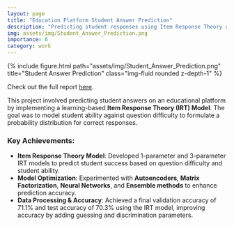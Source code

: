 ```yaml
---
layout: page
title: "Education Platform Student Answer Prediction"
description: "Predicting student responses using Item Response Theory and machine learning models."
img: assets/img/Student_Answer_Prediction.png
importance: 6
category: work
---
```


<div class="row">
    <div class="col-sm mt-3 mt-md-0">
        {% include figure.html path="assets/img/Student_Answer_Prediction.png" title="Student Answer Prediction" class="img-fluid rounded z-depth-1" %}
    </div>
</div>

Check out the full report [here](https://drive.google.com/file/d/1d3ENOa27pM0PCc8TQ3z8M05peTuDTzpx/view?usp=sharing).

This project involved predicting student answers on an educational platform by implementing a learning-based **Item Response Theory (IRT) Model**. The goal was to model student ability against question difficulty to formulate a probability distribution for correct responses.

### Key Achievements:
- **Item Response Theory Model**: Developed 1-parameter and 3-parameter IRT models to predict student success based on question difficulty and student ability.
- **Model Optimization**: Experimented with **Autoencoders**, **Matrix Factorization**, **Neural Networks**, and **Ensemble methods** to enhance prediction accuracy.
- **Data Processing & Accuracy**: Achieved a final validation accuracy of 71.1% and test accuracy of 70.3% using the IRT model, improving accuracy by adding guessing and discrimination parameters.